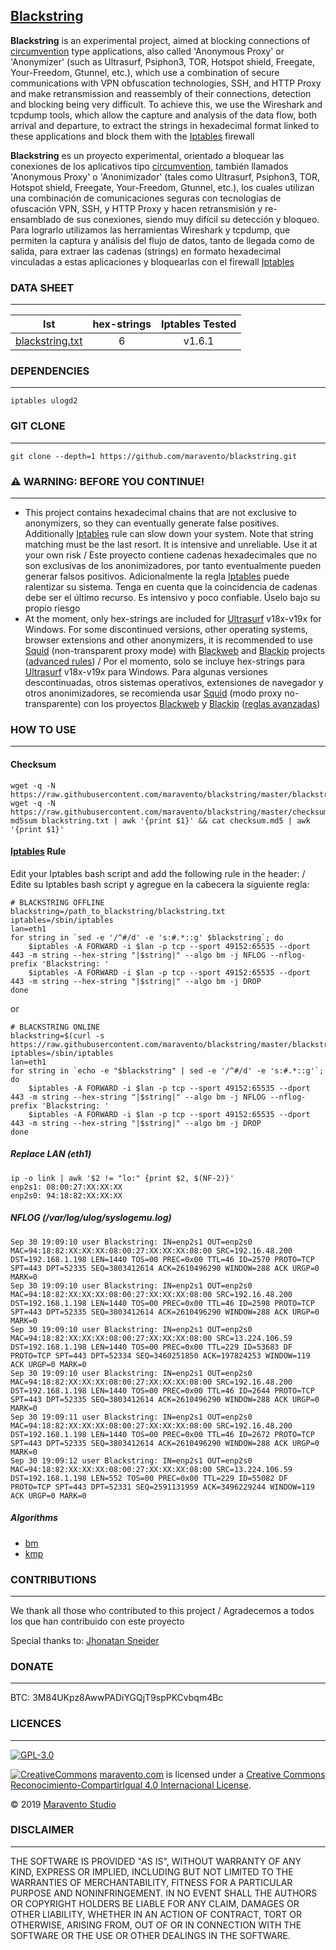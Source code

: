 ## [Blackstring](http://www.maravento.com/p/blackstring.html)

**Blackstring** is an experimental project, aimed at blocking connections of [circumvention](https://en.wikipedia.org/wiki/Internet_censorship_circumvention) type applications, also called 'Anonymous Proxy' or 'Anonymizer' (such as Ultrasurf, Psiphon3, TOR, Hotspot shield, Freegate, Your-Freedom, Gtunnel, etc.), which use a combination of secure communications with VPN obfuscation technologies, SSH, and HTTP Proxy and make retransmission and reassembly of their connections, detection and blocking being very difficult. To achieve this, we use the Wireshark and tcpdump tools, which allow the capture and analysis of the data flow, both arrival and departure, to extract the strings in hexadecimal format linked to these applications and block them with the [Iptables](http://www.netfilter.org/documentation/HOWTO/es/packet-filtering-HOWTO-7.html) firewall

**Blackstring** es un proyecto experimental, orientado a bloquear las conexiones de los aplicativos tipo [circumvention](https://en.wikipedia.org/wiki/Internet_censorship_circumvention), también llamados 'Anonymous Proxy' o 'Anonimizador' (tales como Ultrasurf, Psiphon3, TOR, Hotspot shield, Freegate, Your-Freedom, Gtunnel, etc.), los cuales utilizan una combinación de comunicaciones seguras con tecnologías de ofuscación VPN, SSH, y HTTP Proxy y hacen retransmisión y re-ensamblado de sus conexiones, siendo muy difícil su detección y bloqueo. Para lograrlo utilizamos las herramientas Wireshark y tcpdump, que permiten la captura y análisis del flujo de datos, tanto de llegada como de salida, para extraer las cadenas (strings) en formato hexadecimal vinculadas a estas aplicaciones y bloquearlas con el firewall [Iptables](http://www.netfilter.org/documentation/HOWTO/es/packet-filtering-HOWTO-7.html)

### DATA SHEET
---

|lst|hex-strings|Iptables Tested|
| :---: | :---: | :---: |
|[blackstring.txt](https://raw.githubusercontent.com/maravento/blackstring/master/blackstring.txt)|6|v1.6.1|

### DEPENDENCIES
---

```
iptables ulogd2
```

### GIT CLONE
---
```
git clone --depth=1 https://github.com/maravento/blackstring.git
```

### ⚠️ WARNING: BEFORE YOU CONTINUE!
---

- This project contains hexadecimal chains that are not exclusive to anonymizers, so they can eventually generate false positives. Additionally [Iptables](http://www.netfilter.org/documentation/HOWTO/es/packet-filtering-HOWTO-7.html) rule can slow down your system. Note that string matching must be the last resort. It is intensive and unreliable. Use it at your own risk / Este proyecto contiene cadenas hexadecimales que no son exclusivas de los anonimizadores, por tanto eventualmente pueden generar falsos positivos. Adicionalmente la regla [Iptables](http://www.netfilter.org/documentation/HOWTO/es/packet-filtering-HOWTO-7.html) puede ralentizar su sistema. Tenga en cuenta que la coincidencia de cadenas debe ser el último recurso. Es intensivo y poco confiable. Úselo bajo su propio riesgo
- At the moment, only hex-strings are included for [Ultrasurf](https://ultrasurf.us/) v18x-v19x for Windows. For some discontinued versions, other operating systems, browser extensions and other anonymizers, it is recommended to use [Squid](http://www.squid-cache.org/) (non-transparent proxy mode) with [Blackweb](https://github.com/maravento/blackweb) and [Blackip](https://github.com/maravento/blackip) projects ([advanced rules](https://github.com/maravento/blackip#squid-cache-advanced-rules)) / Por el momento, solo se incluye hex-strings para [Ultrasurf](https://ultrasurf.us/) v18x-v19x para Windows. Para algunas versiones descontinuadas, otros sistemas operativos, extensiones de navegador y otros anonimizadores, se recomienda usar [Squid](http://www.squid-cache.org/) (modo proxy no-transparente) con los proyectos [Blackweb](https://github.com/maravento/blackweb) y [Blackip](https://github.com/maravento/blackip) ([reglas avanzadas](https://github.com/maravento/blackip#squid-cache-advanced-rules))

### HOW TO USE
---

####  Checksum

```
wget -q -N https://raw.githubusercontent.com/maravento/blackstring/master/blackstring.txt
wget -q -N https://raw.githubusercontent.com/maravento/blackstring/master/checksum.md5
md5sum blackstring.txt | awk '{print $1}' && cat checksum.md5 | awk '{print $1}'
```

####  [Iptables](http://www.netfilter.org/documentation/HOWTO/es/packet-filtering-HOWTO-7.html) Rule

Edit your Iptables bash script and add the following rule in the header: / Edite su Iptables bash script y agregue en la cabecera la siguiente regla:
```
# BLACKSTRING OFFLINE
blackstring=/path_to_blackstring/blackstring.txt
iptables=/sbin/iptables
lan=eth1
for string in `sed -e '/^#/d' -e 's:#.*::g' $blackstring`; do
    $iptables -A FORWARD -i $lan -p tcp --sport 49152:65535 --dport 443 -m string --hex-string "|$string|" --algo bm -j NFLOG --nflog-prefix 'Blackstring: '
    $iptables -A FORWARD -i $lan -p tcp --sport 49152:65535 --dport 443 -m string --hex-string "|$string|" --algo bm -j DROP
done
```
or
```
# BLACKSTRING ONLINE
blackstring=$(curl -s https://raw.githubusercontent.com/maravento/blackstring/master/blackstring.txt)
iptables=/sbin/iptables
lan=eth1
for string in `echo -e "$blackstring" | sed -e '/^#/d' -e 's:#.*::g'`; do
    $iptables -A FORWARD -i $lan -p tcp --sport 49152:65535 --dport 443 -m string --hex-string "|$string|" --algo bm -j NFLOG --nflog-prefix 'Blackstring: '
    $iptables -A FORWARD -i $lan -p tcp --sport 49152:65535 --dport 443 -m string --hex-string "|$string|" --algo bm -j DROP
done
```

#####  Replace LAN (eth1)

```
ip -o link | awk '$2 != "lo:" {print $2, $(NF-2)}'
enp2s1: 08:00:27:XX:XX:XX
enp2s0: 94:18:82:XX:XX:XX
```

#####  NFLOG (/var/log/ulog/syslogemu.log)

```
Sep 30 19:09:10 user Blackstring: IN=enp2s1 OUT=enp2s0 MAC=94:18:82:XX:XX:XX:08:00:27:XX:XX:XX:08:00 SRC=192.16.48.200 DST=192.168.1.198 LEN=1440 TOS=00 PREC=0x00 TTL=46 ID=2570 PROTO=TCP SPT=443 DPT=52335 SEQ=3803412614 ACK=2610496290 WINDOW=288 ACK URGP=0 MARK=0
Sep 30 19:09:10 user Blackstring: IN=enp2s1 OUT=enp2s0 MAC=94:18:82:XX:XX:XX:08:00:27:XX:XX:XX:08:00 SRC=192.16.48.200 DST=192.168.1.198 LEN=1440 TOS=00 PREC=0x00 TTL=46 ID=2598 PROTO=TCP SPT=443 DPT=52335 SEQ=3803412614 ACK=2610496290 WINDOW=288 ACK URGP=0 MARK=0
Sep 30 19:09:10 user Blackstring: IN=enp2s1 OUT=enp2s0 MAC=94:18:82:XX:XX:XX:08:00:27:XX:XX:XX:08:00 SRC=13.224.106.59 DST=192.168.1.198 LEN=1440 TOS=00 PREC=0x00 TTL=229 ID=53683 DF PROTO=TCP SPT=443 DPT=52334 SEQ=3460251850 ACK=197824253 WINDOW=119 ACK URGP=0 MARK=0
Sep 30 19:09:10 user Blackstring: IN=enp2s1 OUT=enp2s0 MAC=94:18:82:XX:XX:XX:08:00:27:XX:XX:XX:08:00 SRC=192.16.48.200 DST=192.168.1.198 LEN=1440 TOS=00 PREC=0x00 TTL=46 ID=2644 PROTO=TCP SPT=443 DPT=52335 SEQ=3803412614 ACK=2610496290 WINDOW=288 ACK URGP=0 MARK=0
Sep 30 19:09:11 user Blackstring: IN=enp2s1 OUT=enp2s0 MAC=94:18:82:XX:XX:XX:08:00:27:XX:XX:XX:08:00 SRC=192.16.48.200 DST=192.168.1.198 LEN=1440 TOS=00 PREC=0x00 TTL=46 ID=2672 PROTO=TCP SPT=443 DPT=52335 SEQ=3803412614 ACK=2610496290 WINDOW=288 ACK URGP=0 MARK=0
Sep 30 19:09:12 user Blackstring: IN=enp2s1 OUT=enp2s0 MAC=94:18:82:XX:XX:XX:08:00:27:XX:XX:XX:08:00 SRC=13.224.106.59 DST=192.168.1.198 LEN=552 TOS=00 PREC=0x00 TTL=229 ID=55082 DF PROTO=TCP SPT=443 DPT=52331 SEQ=2591131959 ACK=3496229244 WINDOW=119 ACK URGP=0 MARK=0
```

##### Algorithms

-  [bm](https://en.wikipedia.org/wiki/Boyer%E2%80%93Moore_string-search_algorithm)
-  [kmp](https://en.wikipedia.org/wiki/Knuth%E2%80%93Morris%E2%80%93Pratt_algorithm)

### CONTRIBUTIONS
---

We thank all those who contributed to this project / Agradecemos a todos los que han contribuido con este proyecto

Special thanks to: [Jhonatan Sneider](https://github.com/sney2002)

### DONATE
---

BTC: 3M84UKpz8AwwPADiYGQjT9spPKCvbqm4Bc

### LICENCES
---

[![GPL-3.0](https://img.shields.io/badge/License-GPLv3-blue.svg)](https://www.gnu.org/licenses/gpl.txt)

[![CreativeCommons](https://licensebuttons.net/l/by-sa/4.0/88x31.png)](http://creativecommons.org/licenses/by-sa/4.0/)
[maravento.com](http://www.maravento.com) is licensed under a [Creative Commons Reconocimiento-CompartirIgual 4.0 Internacional License](http://creativecommons.org/licenses/by-sa/4.0/).

© 2019 [Maravento Studio](http://www.maravento.com)

### DISCLAIMER
---

THE SOFTWARE IS PROVIDED "AS IS", WITHOUT WARRANTY OF ANY KIND, EXPRESS OR IMPLIED, INCLUDING BUT NOT LIMITED TO THE WARRANTIES OF MERCHANTABILITY, FITNESS FOR A PARTICULAR PURPOSE AND NONINFRINGEMENT. IN NO EVENT SHALL THE AUTHORS OR COPYRIGHT HOLDERS BE LIABLE FOR ANY CLAIM, DAMAGES OR OTHER LIABILITY, WHETHER IN AN ACTION OF CONTRACT, TORT OR OTHERWISE, ARISING FROM, OUT OF OR IN CONNECTION WITH THE SOFTWARE OR THE USE OR OTHER DEALINGS IN THE SOFTWARE.
